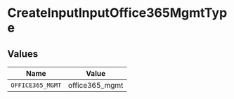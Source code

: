 # CreateInputInputOffice365MgmtType


## Values

| Name             | Value            |
| ---------------- | ---------------- |
| `OFFICE365_MGMT` | office365_mgmt   |